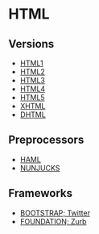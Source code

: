 # HTML

## Versions
- [HTML1](../LEVEL-6/HTML/VERSIONS/HTML1.md)
- [HTML2](../LEVEL-6/HTML/VERSIONS/HTML2.md)
- [HTML3](../LEVEL-6/HTML/VERSIONS/HTML3.md)
- [HTML4](../LEVEL-6/HTML/VERSIONS/HTML4.md)
- [HTML5](../LEVEL-6/HTML/VERSIONS/HTML5.md)
- [XHTML](../LEVEL-6/HTML/VERSIONS/XHTML.md)
- [DHTML](../LEVEL-6/HTML/VERSIONS/DHTML.md)

## Preprocessors
- [HAML](../LEVEL-6/HTML/PREPROCESSORS/HAML.md)
- [NUNJUCKS](../LEVEL-6/HTML/PREPROCESSORS/NUNJUCKS.md)

<!-- ### Resources -->
<!-- https://css-tricks.com/comparing-html-preprocessor-features/ -->

## Frameworks
- [BOOTSTRAP; Twitter](../LEVEL-6/HTML/FRAMEWORKS/BOOTSTRAP.md)
- [FOUNDATION; Zurb](../LEVEL-6/HTML/FRAMEWORKS/FOUNDATION.md)

<!-- ## Resources -->
<!-- https://en.wikipedia.org/wiki/HTML -->
<!-- https://www.w3schools.com/html/ -->
<!-- https://www.codecademy.com/learn/learn-html -->
<!-- https://developer.mozilla.org/en-US/docs/Web/HTML -->
<!-- https://code.visualstudio.com/docs/languages/html -->
